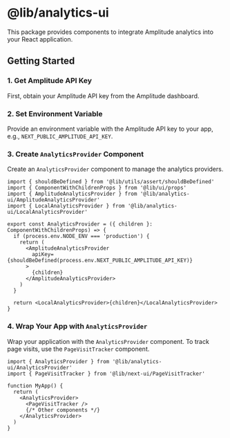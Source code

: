 # @lib/analytics-ui

This package provides components to integrate Amplitude analytics into your React application.

## Getting Started

### 1. Get Amplitude API Key

First, obtain your Amplitude API key from the Amplitude dashboard.

### 2. Set Environment Variable

Provide an environment variable with the Amplitude API key to your app, e.g., `NEXT_PUBLIC_AMPLITUDE_API_KEY`.

### 3. Create `AnalyticsProvider` Component

Create an `AnalyticsProvider` component to manage the analytics providers.

```tsx
import { shouldBeDefined } from '@lib/utils/assert/shouldBeDefined'
import { ComponentWithChildrenProps } from '@lib/ui/props'
import { AmplitudeAnalyticsProvider } from '@lib/analytics-ui/AmplitudeAnalyticsProvider'
import { LocalAnalyticsProvider } from '@lib/analytics-ui/LocalAnalyticsProvider'

export const AnalyticsProvider = ({ children }: ComponentWithChildrenProps) => {
  if (process.env.NODE_ENV === 'production') {
    return (
      <AmplitudeAnalyticsProvider
        apiKey={shouldBeDefined(process.env.NEXT_PUBLIC_AMPLITUDE_API_KEY)}
      >
        {children}
      </AmplitudeAnalyticsProvider>
    )
  }

  return <LocalAnalyticsProvider>{children}</LocalAnalyticsProvider>
}
```

### 4. Wrap Your App with `AnalyticsProvider`

Wrap your application with the `AnalyticsProvider` component. To track page visits, use the `PageVisitTracker` component.

```tsx
import { AnalyticsProvider } from '@lib/analytics-ui/AnalyticsProvider'
import { PageVisitTracker } from '@lib/next-ui/PageVisitTracker'

function MyApp() {
  return (
    <AnalyticsProvider>
      <PageVisitTracker />
      {/* Other components */}
    </AnalyticsProvider>
  )
}
```

